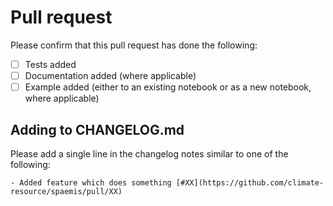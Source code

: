 # Pull request

Please confirm that this pull request has done the following:

- [ ] Tests added
- [ ] Documentation added (where applicable)
- [ ] Example added (either to an existing notebook or as a new notebook, where applicable)

## Adding to CHANGELOG.md

Please add a single line in the changelog notes similar to one of the following:

```
- Added feature which does something [#XX](https://github.com/climate-resource/spaemis/pull/XX)
```
